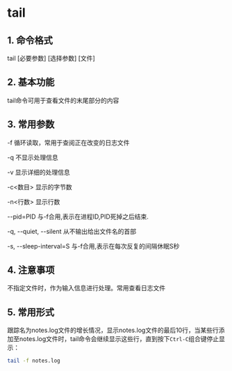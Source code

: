 # tail

## 1. 命令格式

tail [必要参数] [选择参数] [文件]

## 2. 基本功能

tail命令可用于查看文件的末尾部分的内容

## 3. 常用参数

-f 循环读取，常用于查阅正在改变的日志文件

-q 不显示处理信息

-v 显示详细的处理信息

-c<数目> 显示的字节数

-n<行数> 显示行数

--pid=PID 与-f合用,表示在进程ID,PID死掉之后结束.

-q, --quiet, --silent 从不输出给出文件名的首部

-s, --sleep-interval=S 与-f合用,表示在每次反复的间隔休眠S秒

## 4. 注意事项

不指定文件时，作为输入信息进行处理。常用查看日志文件

## 5. 常用形式

跟踪名为notes.log文件的增长情况，显示notes.log文件的最后10行，当某些行添加至notes.log文件时，tail命令会继续显示这些行，直到按下`Ctrl-C`组合键停止显示：

```bash
tail -f notes.log
```
